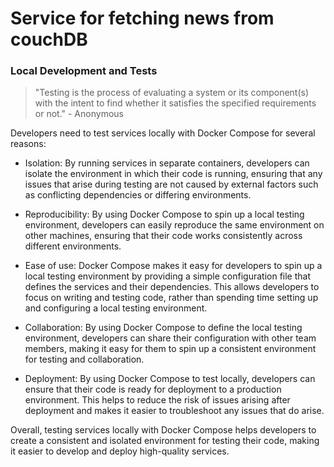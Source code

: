 # Service for fetching news from couchDB 

### Local Development and Tests

> "Testing is the process of evaluating a system or its component(s) with the intent to find whether it satisfies the specified requirements or not." - Anonymous

Developers need to test services locally with Docker Compose for several reasons:

- Isolation: By running services in separate containers, developers can isolate the environment in which their code is running, ensuring that any issues that arise during testing are not caused by external factors such as conflicting dependencies or differing environments.

- Reproducibility: By using Docker Compose to spin up a local testing environment, developers can easily reproduce the same environment on other machines, ensuring that their code works consistently across different environments.

- Ease of use: Docker Compose makes it easy for developers to spin up a local testing environment by providing a simple configuration file that defines the services and their dependencies. This allows developers to focus on writing and testing code, rather than spending time setting up and configuring a local testing environment.

- Collaboration: By using Docker Compose to define the local testing environment, developers can share their configuration with other team members, making it easy for them to spin up a consistent environment for testing and collaboration.

- Deployment: By using Docker Compose to test locally, developers can ensure that their code is ready for deployment to a production environment. This helps to reduce the risk of issues arising after deployment and makes it easier to troubleshoot any issues that do arise.

Overall, testing services locally with Docker Compose helps developers to create a consistent and isolated environment for testing their code, making it easier to develop and deploy high-quality services.
